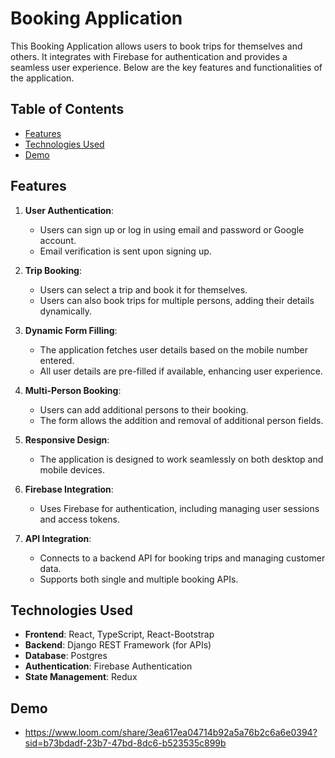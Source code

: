 # Booking Application

This Booking Application allows users to book trips for themselves and others. It integrates with Firebase for authentication and provides a seamless user experience. Below are the key features and functionalities of the application.

## Table of Contents

- [Features](#features)
- [Technologies Used](#technologies-used)
- [Demo](#demo)

## Features

1. **User Authentication**: 
   - Users can sign up or log in using email and password or Google account.
   - Email verification is sent upon signing up.

2. **Trip Booking**:
   - Users can select a trip and book it for themselves.
   - Users can also book trips for multiple persons, adding their details dynamically.

3. **Dynamic Form Filling**:
   - The application fetches user details based on the mobile number entered.
   - All user details are pre-filled if available, enhancing user experience.

4. **Multi-Person Booking**:
   - Users can add additional persons to their booking.
   - The form allows the addition and removal of additional person fields.

5. **Responsive Design**:
   - The application is designed to work seamlessly on both desktop and mobile devices.

6. **Firebase Integration**:
   - Uses Firebase for authentication, including managing user sessions and access tokens.

7. **API Integration**:
   - Connects to a backend API for booking trips and managing customer data.
   - Supports both single and multiple booking APIs.

## Technologies Used

- **Frontend**: React, TypeScript, React-Bootstrap
- **Backend**: Django REST Framework (for APIs)
- **Database**: Postgres
- **Authentication**: Firebase Authentication
- **State Management**: Redux 

## Demo 
- https://www.loom.com/share/3ea617ea04714b92a5a76b2c6a6e0394?sid=b73bdadf-23b7-47bd-8dc6-b523535c899b
